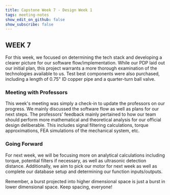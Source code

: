 ```yaml
---
title: Capstone Week 7 - Design Week 1
tags: meeting-notes
show_edit_on_github: false
show_subscribe: false
---
```

## WEEK 7

For this week, we focused on determining the tech stack and developing a clearer picture for our software flow/implementation. While our PDP laid out our initial plan, this project warrants a more thorough examination of the technologies available to us. Test best components were also purchased, including a length of 0.75" ID copper pipe and a quarter-turn ball valve.

### Meeting with Professors
This week's meeting was simply a check-in to update the professors on our progress. We mainly discussed the software flow as well as plans for our next steps. The professors' feedback mainly pertained to how our team should perform more mathematical and theoretical analysis for our official design deliberable. This includes signal filtering calculations, torque approximations, FEA simulations of the mechanical system, etc.

### Going Forward
For next week, we will be focusing more on analytical calculations including torque, potential filters if necessary, as well as ultrasonic detection distance. Additionally, we aim to pick our motor for next week as well as complete our database setup and determining our function inputs/outputs.

Remember, a burst projected into higher dimensional space is just a burst in lower dimensional space. Keep spacing, everyone!
<!--more-->